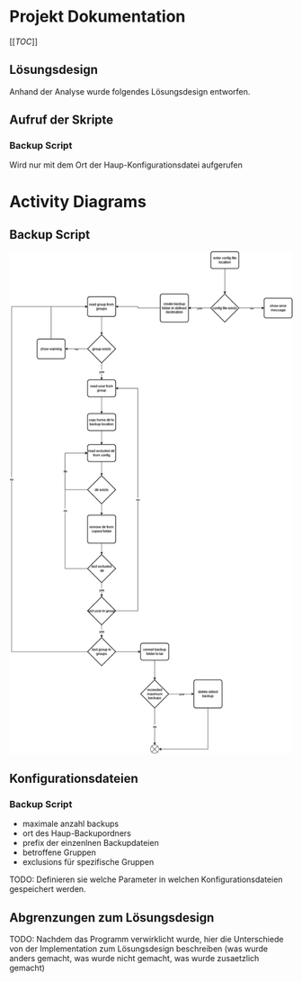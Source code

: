 # Projekt Dokumentation

[[_TOC_]]

## Lösungsdesign
Anhand der Analyse wurde folgendes Lösungsdesign entworfen.

## Aufruf der Skripte

### Backup Script
Wird nur mit dem Ort der Haup-Konfigurationsdatei aufgerufen


# Activity Diagrams

## Backup Script
![haha u blind](backupScript.png "diagram")



## Konfigurationsdateien

### Backup Script
- maximale anzahl backups
- ort des Haup-Backupordners
- prefix der einzenlnen Backupdateien
- betroffene Gruppen
- exclusions für spezifische Gruppen

TODO: Definieren sie welche Parameter in welchen Konfigurationsdateien gespeichert werden.

## Abgrenzungen zum Lösungsdesign

TODO: Nachdem das Programm verwirklicht wurde, hier die Unterschiede von der Implementation zum Lösungsdesign beschreiben (was wurde anders gemacht, was wurde nicht gemacht, was wurde zusaetzlich gemacht)